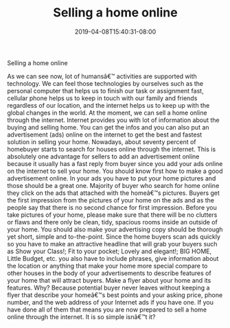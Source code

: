 ﻿---
title: "Selling a home online"
date: 2019-04-08T15:40:31-08:00
description: "Sell_Your_House Tips for Web Success"
featured_image: "/images/Sell_Your_House.jpg"
tags: ["Sell Your House"]
---

Selling a home online

As we can see now, lot of humansâ€™ activities are supported with technology. We can feel those technologies by ourselves such as the personal computer that helps us to finish our task or assignment fast, cellular phone helps us to keep in touch with our family and friends regardless of our location, and the internet helps us to keep up with the global changes in the world.
At the moment, we can sell a home online through the internet. Internet provides you with lot of information about the buying and selling home. You can get the infos and you can also put an advertisement (ads) online on the internet to get the best and fastest solution in selling your home.
Nowadays, about seventy percent of homebuyer starts to search for houses online through the internet. This is absolutely one advantage for sellers to add an advertisement online because it usually has a fast reply from buyer since you add your ads online on the internet to sell your home.
You should know first how to make a good advertisement online. In your ads you have to put your home pictures and those should be a great one. Majority of buyer who search for home online they click on the ads that attached with the homeâ€™s pictures. Buyers get the first impression from the pictures of your home on the ads and as the people say that there is no second chance for first impression. Before you take pictures of your home, please make sure that there will be no clutters or flaws and there only be clean, tidy, spacious rooms inside an outside of your home. 
You should also make your advertising copy should be thorough yet short, simple and to-the-point. Since the home buyers scan ads quickly so you have to make an attractive headline that will grab your buyers such as Show your Class!; Fit to your pocket; Lovely and elegant!; BIG HOME, Little Budget, etc. you also have to include phrases, give information about the location or anything that make your home more special compare to other houses in the body of your advertisements to describe features of your home that will attract buyers.
	Make a flyer about your home and its features. Why? Because potential buyer never leaves without keeping a flyer that describe your homeâ€™s best points and your asking price, phone number, and the web address of your Internet ads if you have one. 
 If you have done all of them that means you are now prepared to sell a home online through the internet. It is so simple isnâ€™t it?

